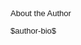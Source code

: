 #

<div style="font-size: small; font-family: sans-serif;">

<p class="center top-margin">About the Author</p>

<div style="text-indent: 0;">$author-bio$</div>

</div>